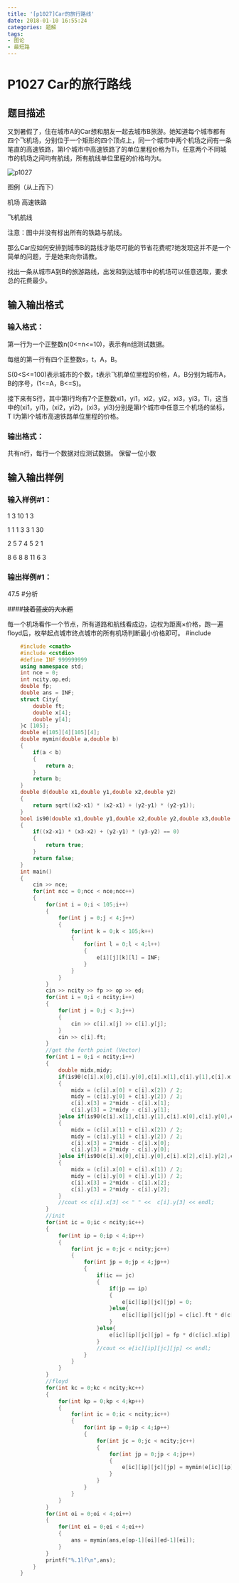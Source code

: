 ```yaml
---
title: '[p1027]Car的旅行路线'
date: 2018-01-10 16:55:24
categories: 题解
tags:
- 图论
- 最短路
---
```


# P1027 Car的旅行路线

## 题目描述


又到暑假了，住在城市A的Car想和朋友一起去城市B旅游。她知道每个城市都有四个飞机场，分别位于一个矩形的四个顶点上，同一个城市中两个机场之间有一条笔直的高速铁路，第I个城市中高速铁路了的单位里程价格为Ti，任意两个不同城市的机场之间均有航线，所有航线单位里程的价格均为t。

![p1027](https://cdn.luogu.com.cn/upload/pic/8.png.webp)

<!--more-->

图例（从上而下）


机场 高速铁路


飞机航线


注意：图中并没有标出所有的铁路与航线。


那么Car应如何安排到城市B的路线才能尽可能的节省花费呢?她发现这并不是一个简单的问题，于是她来向你请教。


找出一条从城市A到B的旅游路线，出发和到达城市中的机场可以任意选取，要求总的花费最少。

## 输入输出格式

### 输入格式：


第一行为一个正整数n(0<=n<=10)，表示有n组测试数据。


每组的第一行有四个正整数s，t，A，B。


S(0<S<=100)表示城市的个数，t表示飞机单位里程的价格，A，B分别为城市A，B的序号，(1<=A，B<=S)。


接下来有S行，其中第I行均有7个正整数xi1，yi1，xi2，yi2，xi3，yi3，Ti，这当中的(xi1，yi1)，(xi2，yi2)，(xi3，yi3)分别是第I个城市中任意三个机场的坐标，T I为第I个城市高速铁路单位里程的价格。


### 输出格式：


共有n行，每行一个数据对应测试数据。 保留一位小数


## 输入输出样例

### 输入样例#1：


1
3 10 1 3

1 1 1 3 3 1 30

2 5 7 4 5 2 1

8 6 8 8 11 6 3


### 输出样例#1：


47.5
#分析

####~~披着蓝皮的大水题~~

每一个机场看作一个节点，所有道路和航线看成边，边权为距离×价格，跑一遍floyd后，枚举起点城市终点城市的所有机场判断最小价格即可。    #include <iostream>

```cpp
    #include <cmath>
    #include <cstdio>
    #define INF 999999999
    using namespace std;
    int nce = 0;
    int ncity,op,ed;
    double fp;
    double ans = INF;
    struct City{
        double ft;
        double x[4];
        double y[4];
    }c [105];
    double e[105][4][105][4];
    double mymin(double a,double b)
    {
        if(a < b)
        {
            return a;
        }
        return b;
    }
    double d(double x1,double y1,double x2,double y2)
    {
        return sqrt((x2-x1) * (x2-x1) + (y2-y1) * (y2-y1));
    }
    bool is90(double x1,double y1,double x2,double y2,double x3,double y3)
    {
        if((x2-x1) * (x3-x2) + (y2-y1) * (y3-y2) == 0)
        {
            return true;
        }
        return false;
    }
    int main()
    {
        cin >> nce;
        for(int ncc = 0;ncc < nce;ncc++)
        {
            for(int i = 0;i < 105;i++)
            {
                for(int j = 0;j < 4;j++)
                {
                    for(int k = 0;k < 105;k++)
                    {
                        for(int l = 0;l < 4;l++)
                        {
                            e[i][j][k][l] = INF;
                        }
                    }
                }
            }
            cin >> ncity >> fp >> op >> ed;
            for(int i = 0;i < ncity;i++)
            {
                for(int j = 0;j < 3;j++)
                {
                    cin >> c[i].x[j] >> c[i].y[j];
                }
                cin >> c[i].ft;
            }
            //get the forth point (Vector)
            for(int i = 0;i < ncity;i++)
            {
                double midx,midy;
                if(is90(c[i].x[0],c[i].y[0],c[i].x[1],c[i].y[1],c[i].x[2],c[i].y[2]))
                {
                    midx = (c[i].x[0] + c[i].x[2]) / 2;
                    midy = (c[i].y[0] + c[i].y[2]) / 2;
                    c[i].x[3] = 2*midx - c[i].x[1];
                    c[i].y[3] = 2*midy - c[i].y[1];
                }else if(is90(c[i].x[1],c[i].y[1],c[i].x[0],c[i].y[0],c[i].x[2],c[i].y[2]))
                {
                    midx = (c[i].x[1] + c[i].x[2]) / 2;
                    midy = (c[i].y[1] + c[i].y[2]) / 2;
                    c[i].x[3] = 2*midx - c[i].x[0];
                    c[i].y[3] = 2*midy - c[i].y[0];
                }else if(is90(c[i].x[0],c[i].y[0],c[i].x[2],c[i].y[2],c[i].x[1],c[i].y[1]))
                {
                    midx = (c[i].x[0] + c[i].x[1]) / 2;
                    midy = (c[i].y[0] + c[i].y[1]) / 2;
                    c[i].x[3] = 2*midx - c[i].x[2];
                    c[i].y[3] = 2*midy - c[i].y[2];
                }
                //cout << c[i].x[3] << " " <<  c[i].y[3] << endl;
            }
            //init
            for(int ic = 0;ic < ncity;ic++)
            {
                for(int ip = 0;ip < 4;ip++)
                {
                    for(int jc = 0;jc < ncity;jc++)
                    {
                        for(int jp = 0;jp < 4;jp++)
                        {
                            if(ic == jc)
                            {
                                if(jp == ip)
                                {
                                    e[ic][ip][jc][jp] = 0;
                                }else{
                                    e[ic][ip][jc][jp] = c[ic].ft * d(c[ic].x[ip],c[ic].y[ip],c[jc].x[jp],c[jc].y[jp]);
                                }
                            }else{
                                e[ic][ip][jc][jp] = fp * d(c[ic].x[ip],c[ic].y[ip],c[jc].x[jp],c[jc].y[jp]);
                            }
                            //cout << e[ic][ip][jc][jp] << endl;
                        }
                    }
                }
            }
            //floyd
            for(int kc = 0;kc < ncity;kc++)
            {
                for(int kp = 0;kp < 4;kp++)
                {
                    for(int ic = 0;ic < ncity;ic++)
                    {
                        for(int ip = 0;ip < 4;ip++)
                        {
                            for(int jc = 0;jc < ncity;jc++)
                            {
                                for(int jp = 0;jp < 4;jp++)
                                {
                                    e[ic][ip][jc][jp] = mymin(e[ic][ip][jc][jp],e[ic][ip][kc][kp] + e[kc][kp][jc][jp]);
                                }
                            }
                        }
                    }
                }
            }
            for(int oi = 0;oi < 4;oi++)
            {
                for(int ei = 0;ei < 4;ei++)
                {
                    ans = mymin(ans,e[op-1][oi][ed-1][ei]);
                }
            }
            printf("%.1lf\n",ans);
        }
    }

```
